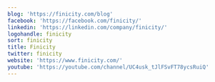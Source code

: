 ```yaml
---
blog: 'https://finicity.com/blog'
facebook: 'https://facebook.com/finicity/'
linkedin: 'https://linkedin.com/company/finicity/'
logohandle: finicity
sort: finicity
title: Finicity
twitter: finicity
website: 'https://www.finicity.com/'
youtube: 'https://youtube.com/channel/UC4usk_tJlFSvFT78ycsRuiQ'
---
```

